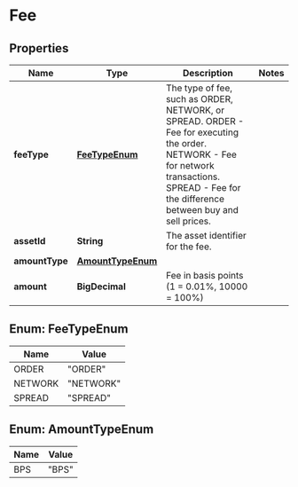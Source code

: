 

# Fee


## Properties

| Name | Type | Description | Notes |
|------------ | ------------- | ------------- | -------------|
|**feeType** | [**FeeTypeEnum**](#FeeTypeEnum) | The type of fee, such as ORDER, NETWORK, or SPREAD. ORDER - Fee for executing the order. NETWORK - Fee for network transactions. SPREAD - Fee for the difference between buy and sell prices.  |  |
|**assetId** | **String** | The asset identifier for the fee. |  |
|**amountType** | [**AmountTypeEnum**](#AmountTypeEnum) |  |  |
|**amount** | **BigDecimal** | Fee in basis points (1 &#x3D; 0.01%, 10000 &#x3D; 100%) |  |



## Enum: FeeTypeEnum

| Name | Value |
|---- | -----|
| ORDER | &quot;ORDER&quot; |
| NETWORK | &quot;NETWORK&quot; |
| SPREAD | &quot;SPREAD&quot; |



## Enum: AmountTypeEnum

| Name | Value |
|---- | -----|
| BPS | &quot;BPS&quot; |



